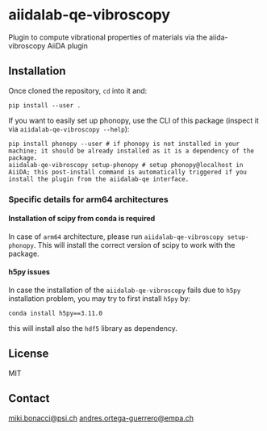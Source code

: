 # aiidalab-qe-vibroscopy
Plugin to compute vibrational properties of materials via the aiida-vibroscopy AiiDA plugin

## Installation

Once cloned the repository, `cd` into it and:

```shell
pip install --user .
```

If you want to easily set up phonopy, use the CLI of this package (inspect it via `aiidalab-qe-vibroscopy --help`):

```shell.
pip install phonopy --user # if phonopy is not installed in your machine; it should be already installed as it is a dependency of the package.
aiidalab-qe-vibroscopy setup-phonopy # setup phonopy@localhost in AiiDA; this post-install command is automatically triggered if you install the plugin from the aiidalab-qe interface.
```

### Specific details for arm64 architectures

#### Installation of scipy from conda is required

In case of `arm64` architecture, please run `aiidalab-qe-vibroscopy setup-phonopy`. 
This will install the correct version of scipy to work with the package.

#### h5py issues
In case the installation of the `aiidalab-qe-vibroscopy` fails due to `h5py` installation problem, you may try to first install
`h5py` by:

```shell
conda install h5py==3.11.0
```

this will install also the `hdf5` library as dependency.

## License

MIT

## Contact

miki.bonacci@psi.ch
andres.ortega-guerrero@empa.ch
